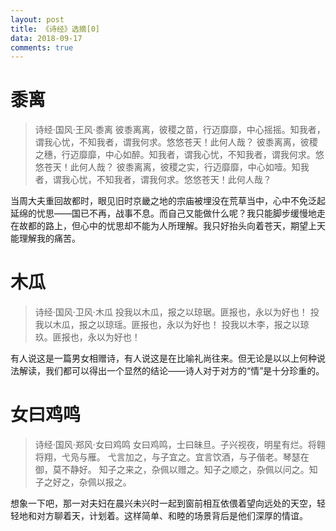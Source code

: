 ```yaml
---
layout: post
title: 《诗经》选摘[0]
data: 2018-09-17
comments: true
---
```

# 黍离
> 诗经·国风·王风·黍离
> 彼黍离离，彼稷之苗，行迈靡靡，中心摇摇。知我者，谓我心忧，不知我者，谓我何求。悠悠苍天！此何人哉？
> 彼黍离离，彼稷之穗，行迈靡靡，中心如醉。知我者，谓我心忧，不知我者，谓我何求。悠悠苍天！此何人哉？
> 彼黍离离，彼稷之实，行迈靡靡，中心如噎。知我者，谓我心忧，不知我者，谓我何求。悠悠苍天！此何人哉？
>
当周大夫重回故都时，眼见旧时京畿之地的宗庙被埋没在荒草当中，心中不免泛起延绵的忧思——国已不再，战事不息。而自己又能做什么呢？我只能脚步缓慢地走在故都的路上，但心中的忧思却不能为人所理解。我只好抬头向着苍天，期望上天能理解我的痛苦。
# 木瓜
> 诗经·国风·卫风·木瓜
> 投我以木瓜，报之以琼琚。匪报也，永以为好也！
> 投我以木瓜，报之以琼瑶。匪报也，永以为好也！
> 投我以木李，报之以琼玖。匪报也，永以为好也！
>
有人说这是一篇男女相赠诗，有人说这是在比喻礼尚往来。但无论是以以上何种说法解读，我们都可以得出一个显然的结论——诗人对于对方的“情”是十分珍重的。
# 女曰鸡鸣
> 诗经·国风·郑风·女曰鸡鸣
> 女曰鸡鸣，士曰昧旦。子兴视夜，明星有烂。将翱将翔，弋凫与雁。
> 弋言加之，与子宜之。宜言饮酒，与子偕老。琴瑟在御，莫不静好。
> 知子之来之，杂佩以赠之。知子之顺之，杂佩以问之。知子之好之，杂佩以报之。
>
想象一下吧，那一对夫妇在晨兴未兴时一起到窗前相互依偎着望向远处的天空，轻轻地和对方聊着天，计划着。这样简单、和睦的场景背后是他们深厚的情谊。
